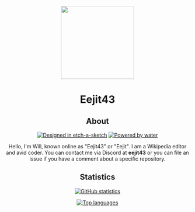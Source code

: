 <div align="center">

<img src="https://user-images.githubusercontent.com/76887639/175859859-f9666b35-e60e-48a1-9cd4-90223c1c2179.png" width="200" height="200">

# Eejit43

## About

[![Designed in etch-a-sketch](https://forthebadge.com/images/badges/designed-in-etch-a-sketch.svg)](https://forthebadge.com)
[![Powered by water](https://forthebadge.com/images/badges/powered-by-water.svg)](https://forthebadge.com)

Hello, I'm Will, known online as "Eejit43" or "Eejit". I am a Wikipedia editor and avid coder. You can contact me via Discord at **eejit43** or you can file an issue if you have a comment about a specific repository.

## Statistics

[![GitHub statistics](https://github-readme-stats.vercel.app/api?username=Eejit43&count_private=true&show_icons=true&theme=noctis_minimus)](https://github.com/anuraghazra/github-readme-stats)

[![Top languages](https://github-readme-stats.vercel.app/api/top-langs/?username=Eejit43&count_private=true&layout=compact&theme=noctis_minimus)](https://github.com/anuraghazra/github-readme-stats)

</div>
